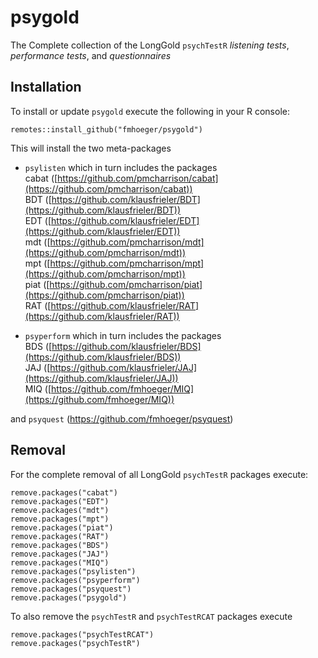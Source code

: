 # psygold
The Complete collection of the LongGold ``psychTestR`` *listening tests*, *performance tests*, and *questionnaires*

## Installation

To install or update ``psygold`` execute the following in your R console:  
```{r}
remotes::install_github("fmhoeger/psygold")
```
This will install the two meta-packages
* ``psylisten`` which in turn includes the packages  
cabat ([https://github.com/pmcharrison/cabat](https://github.com/pmcharrison/cabat))  
BDT ([https://github.com/klausfrieler/BDT](https://github.com/klausfrieler/BDT))  
EDT ([https://github.com/klausfrieler/EDT](https://github.com/klausfrieler/EDT))  
mdt ([https://github.com/pmcharrison/mdt](https://github.com/pmcharrison/mdt))  
mpt ([https://github.com/pmcharrison/mpt](https://github.com/pmcharrison/mpt))  
piat ([https://github.com/pmcharrison/piat](https://github.com/pmcharrison/piat))  
RAT ([https://github.com/klausfrieler/RAT](https://github.com/klausfrieler/RAT))

* ``psyperform`` which in turn includes the packages\
BDS ([https://github.com/klausfrieler/BDS](https://github.com/klausfrieler/BDS))  
JAJ ([https://github.com/klausfrieler/JAJ](https://github.com/klausfrieler/JAJ))  
MIQ ([https://github.com/fmhoeger/MIQ](https://github.com/fmhoeger/MIQ))  

and ``psyquest`` (https://github.com/fmhoeger/psyquest)

## Removal

For the complete removal of all LongGold ``psychTestR`` packages execute:
```{r}
remove.packages("cabat")
remove.packages("EDT")
remove.packages("mdt")
remove.packages("mpt")
remove.packages("piat")
remove.packages("RAT")
remove.packages("BDS")
remove.packages("JAJ")
remove.packages("MIQ")
remove.packages("psylisten")
remove.packages("psyperform")
remove.packages("psyquest")
remove.packages("psygold")
```

To also remove the ``psychTestR`` and ``psychTestRCAT`` packages execute
```{r}
remove.packages("psychTestRCAT")
remove.packages("psychTestR")
```
